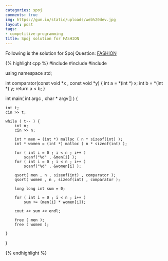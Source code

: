 ```yaml
---
categories: spoj
comments: true
img: https://gun.io/static/uploads/web%20dev.jpg
layout: post
tags:
- competitive-programming
title: Spoj solution for FASHION
---
```


Following is the solution for Spoj Question: [FASHION](http://www.spoj.com/problems/FASHION/)

{% highlight cpp %}
#include <iostream>
#include <cstdio>
#include <cstdlib>

using namespace std;

int comparator(const void *x , const void *y) {
	int a = *(int *) x;
	int b = *(int *) y;
	return a < b;
}

int main( int argc , char * argv[] ) {

	int t;
	cin >> t;

	while ( t-- ) {
		int n;
		cin >> n;

		int * men = (int *) malloc ( n * sizeof(int) );
		int * women = (int *) malloc ( n * sizeof(int) );

		for ( int i = 0 ; i < n ; i++ )
			scanf("%d" , &men[i] );
		for ( int i = 0 ; i < n ; i++ )
			scanf("%d" , &women[i] );

		qsort( men , n , sizeof(int) , comparator );
		qsort( women , n , sizeof(int) , comparator );

		long long int sum = 0;

		for ( int i = 0 ; i < n ; i++ )
			sum += (men[i] * women[i]);
		
		cout << sum << endl;

		free ( men );
		free ( women );

	}
}

{% endhighlight %}